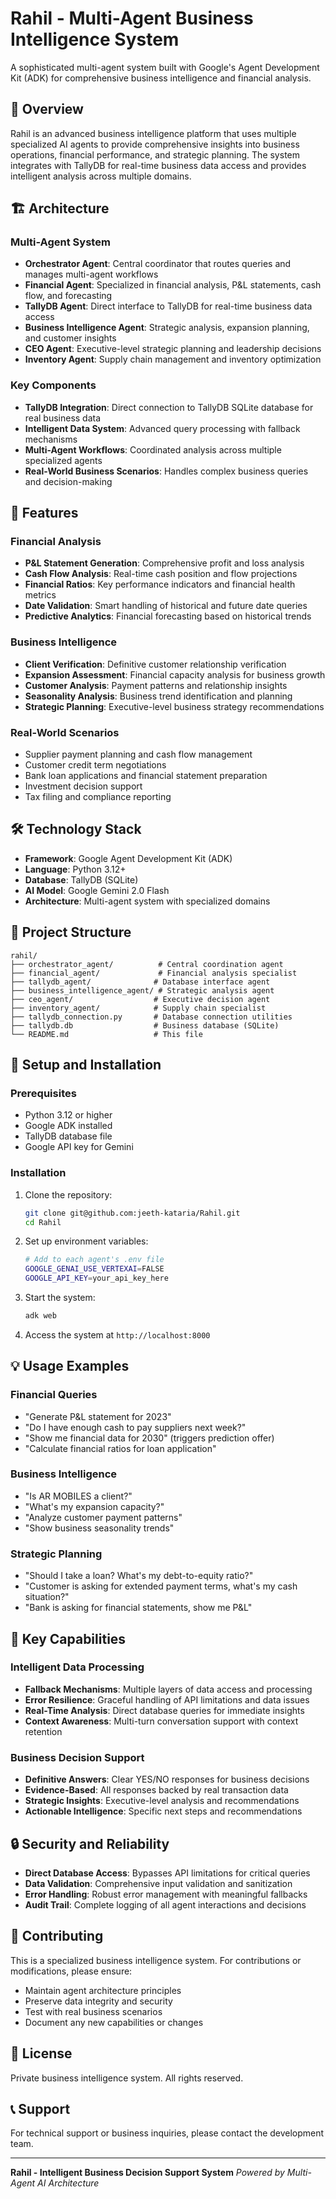 # Rahil - Multi-Agent Business Intelligence System

A sophisticated multi-agent system built with Google's Agent Development Kit (ADK) for comprehensive business intelligence and financial analysis.

## 🎯 Overview

Rahil is an advanced business intelligence platform that uses multiple specialized AI agents to provide comprehensive insights into business operations, financial performance, and strategic planning. The system integrates with TallyDB for real-time business data access and provides intelligent analysis across multiple domains.

## 🏗️ Architecture

### Multi-Agent System
- **Orchestrator Agent**: Central coordinator that routes queries and manages multi-agent workflows
- **Financial Agent**: Specialized in financial analysis, P&L statements, cash flow, and forecasting
- **TallyDB Agent**: Direct interface to TallyDB for real-time business data access
- **Business Intelligence Agent**: Strategic analysis, expansion planning, and customer insights
- **CEO Agent**: Executive-level strategic planning and leadership decisions
- **Inventory Agent**: Supply chain management and inventory optimization

### Key Components
- **TallyDB Integration**: Direct connection to TallyDB SQLite database for real business data
- **Intelligent Data System**: Advanced query processing with fallback mechanisms
- **Multi-Agent Workflows**: Coordinated analysis across multiple specialized agents
- **Real-World Business Scenarios**: Handles complex business queries and decision-making

## 🚀 Features

### Financial Analysis
- **P&L Statement Generation**: Comprehensive profit and loss analysis
- **Cash Flow Analysis**: Real-time cash position and flow projections
- **Financial Ratios**: Key performance indicators and financial health metrics
- **Date Validation**: Smart handling of historical and future date queries
- **Predictive Analytics**: Financial forecasting based on historical trends

### Business Intelligence
- **Client Verification**: Definitive customer relationship verification
- **Expansion Assessment**: Financial capacity analysis for business growth
- **Customer Analysis**: Payment patterns and relationship insights
- **Seasonality Analysis**: Business trend identification and planning
- **Strategic Planning**: Executive-level business strategy recommendations

### Real-World Scenarios
- Supplier payment planning and cash flow management
- Customer credit term negotiations
- Bank loan applications and financial statement preparation
- Investment decision support
- Tax filing and compliance reporting

## 🛠️ Technology Stack

- **Framework**: Google Agent Development Kit (ADK)
- **Language**: Python 3.12+
- **Database**: TallyDB (SQLite)
- **AI Model**: Google Gemini 2.0 Flash
- **Architecture**: Multi-agent system with specialized domains

## 📁 Project Structure

```
rahil/
├── orchestrator_agent/          # Central coordination agent
├── financial_agent/             # Financial analysis specialist
├── tallydb_agent/              # Database interface agent
├── business_intelligence_agent/ # Strategic analysis agent
├── ceo_agent/                  # Executive decision agent
├── inventory_agent/            # Supply chain specialist
├── tallydb_connection.py       # Database connection utilities
├── tallydb.db                  # Business database (SQLite)
└── README.md                   # This file
```

## 🔧 Setup and Installation

### Prerequisites
- Python 3.12 or higher
- Google ADK installed
- TallyDB database file
- Google API key for Gemini

### Installation
1. Clone the repository:
   ```bash
   git clone git@github.com:jeeth-kataria/Rahil.git
   cd Rahil
   ```

2. Set up environment variables:
   ```bash
   # Add to each agent's .env file
   GOOGLE_GENAI_USE_VERTEXAI=FALSE
   GOOGLE_API_KEY=your_api_key_here
   ```

3. Start the system:
   ```bash
   adk web
   ```

4. Access the system at `http://localhost:8000`

## 💡 Usage Examples

### Financial Queries
- "Generate P&L statement for 2023"
- "Do I have enough cash to pay suppliers next week?"
- "Show me financial data for 2030" (triggers prediction offer)
- "Calculate financial ratios for loan application"

### Business Intelligence
- "Is AR MOBILES a client?"
- "What's my expansion capacity?"
- "Analyze customer payment patterns"
- "Show business seasonality trends"

### Strategic Planning
- "Should I take a loan? What's my debt-to-equity ratio?"
- "Customer is asking for extended payment terms, what's my cash situation?"
- "Bank is asking for financial statements, show me P&L"

## 🎯 Key Capabilities

### Intelligent Data Processing
- **Fallback Mechanisms**: Multiple layers of data access and processing
- **Error Resilience**: Graceful handling of API limitations and data issues
- **Real-Time Analysis**: Direct database queries for immediate insights
- **Context Awareness**: Multi-turn conversation support with context retention

### Business Decision Support
- **Definitive Answers**: Clear YES/NO responses for business decisions
- **Evidence-Based**: All responses backed by real transaction data
- **Strategic Insights**: Executive-level analysis and recommendations
- **Actionable Intelligence**: Specific next steps and recommendations

## 🔒 Security and Reliability

- **Direct Database Access**: Bypasses API limitations for critical queries
- **Data Validation**: Comprehensive input validation and sanitization
- **Error Handling**: Robust error management with meaningful fallbacks
- **Audit Trail**: Complete logging of all agent interactions and decisions

## 🤝 Contributing

This is a specialized business intelligence system. For contributions or modifications, please ensure:
- Maintain agent architecture principles
- Preserve data integrity and security
- Test with real business scenarios
- Document any new capabilities or changes

## 📄 License

Private business intelligence system. All rights reserved.

## 📞 Support

For technical support or business inquiries, please contact the development team.

---

**Rahil - Intelligent Business Decision Support System**
*Powered by Multi-Agent AI Architecture*
